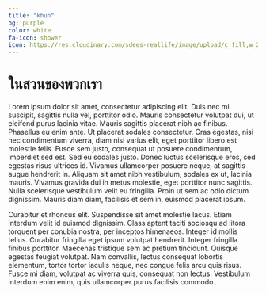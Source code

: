 ```yaml
---
title: "khun"
bg: purple
color: white
fa-icon: shower
icon: https://res.cloudinary.com/sdees-reallife/image/upload/c_fill,w_220,h_220,r_max/v1545223485/tim-foster-734470-unsplash.png
---
```

# ในสวนของพวกเรา

Lorem ipsum dolor sit amet, consectetur adipiscing elit. Duis nec mi suscipit, sagittis nulla vel, porttitor odio. Mauris consectetur volutpat dui, ut eleifend purus lacinia vitae. Mauris sagittis placerat nibh ac finibus. Phasellus eu enim ante. Ut placerat sodales consectetur. Cras egestas, nisi nec condimentum viverra, diam nisi varius elit, eget porttitor libero est molestie felis. Fusce sem justo, consequat ut posuere condimentum, imperdiet sed est. Sed eu sodales justo. Donec luctus scelerisque eros, sed egestas risus ultrices id. Vivamus ullamcorper posuere neque, at sagittis augue hendrerit in. Aliquam sit amet nibh vestibulum, sodales ex ut, lacinia mauris. Vivamus gravida dui in metus molestie, eget porttitor nunc sagittis. Nulla scelerisque vestibulum velit eu fringilla. Proin ut sem ac odio dictum dignissim. Mauris diam diam, facilisis et sem in, euismod placerat ipsum.

Curabitur et rhoncus elit. Suspendisse sit amet molestie lacus. Etiam interdum velit id euismod dignissim. Class aptent taciti sociosqu ad litora torquent per conubia nostra, per inceptos himenaeos. Integer id mollis tellus. Curabitur fringilla eget ipsum volutpat hendrerit. Integer fringilla finibus porttitor. Maecenas tristique sem ac pretium tincidunt. Quisque egestas feugiat volutpat. Nam convallis, lectus consequat lobortis elementum, tortor tortor iaculis neque, nec congue felis arcu quis risus. Fusce mi diam, volutpat ac viverra quis, consequat non lectus. Vestibulum interdum enim enim, quis ullamcorper purus facilisis commodo.
